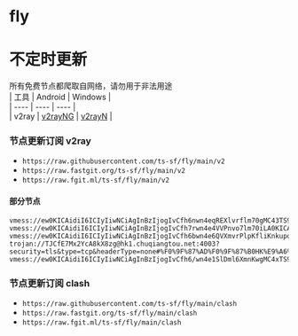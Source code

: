 # fly
# 不定时更新
所有免费节点都爬取自网络，请勿用于非法用途  
|  工具  | Android  | Windows  |  
|  ----  | ----   | ----  |  
| v2ray  | [v2rayNG](https://github.com/2dust/v2rayNG/releases) | [v2rayN](https://github.com/2dust/v2rayN/releases) |  
  
### 节点更新订阅  v2ray
- `https://raw.githubusercontent.com/ts-sf/fly/main/v2`  
- `https://raw.fastgit.org/ts-sf/fly/main/v2`  
- `https://raw.fgit.ml/ts-sf/fly/main/v2`  
#### 部分节点  
``` 
vmess://ew0KICAidiI6ICIyIiwNCiAgInBzIjogIvCfh6nwn4eqREXlvrflm70gMC43TS9zIiwNCiAgImFkZCI6ICIxNjcuMjM1LjYxLjE2MyIsDQogICJwb3J0IjogIjM0NTYiLA0KICAiaWQiOiAiNjg0MjQyMzEtYWVkZC00NjZiLWExNzEtNTU3MWM4MTgzYzU3IiwNCiAgImFpZCI6ICIwIiwNCiAgInNjeSI6ICJhdXRvIiwNCiAgIm5ldCI6ICJ0Y3AiLA0KICAidHlwZSI6ICJodHRwIiwNCiAgImhvc3QiOiAiMTY3LjIzNS42MS4xNjMiLA0KICAicGF0aCI6ICIvIiwNCiAgInRscyI6ICIiLA0KICAic25pIjogIiIsDQogICJhbHBuIjogIiIsDQogICJmcCI6ICIiDQp9
vmess://ew0KICAidiI6ICIyIiwNCiAgInBzIjogIvCfh7rwn4e4VVPnvo7lm70iLA0KICAiYWRkIjogImFwa3d2Y3RnaHcuMTE0NTE0NzgyLnh5eiIsDQogICJwb3J0IjogIjIwNTIiLA0KICAiaWQiOiAiODVkNWY5YmYtMzY2Ni0zMjIzLThlOTctNjlkYzJhZDQyOThjIiwNCiAgImFpZCI6ICIwIiwNCiAgInNjeSI6ICJhdXRvIiwNCiAgIm5ldCI6ICJ3cyIsDQogICJ0eXBlIjogIm5vbmUiLA0KICAiaG9zdCI6ICJhcGt3dmN0Z2h3LjExNDUxNDc4Mi54eXoiLA0KICAicGF0aCI6ICIvbWlhb3NhZmgiLA0KICAidGxzIjogIiIsDQogICJzbmkiOiAiIiwNCiAgImFscG4iOiAiIiwNCiAgImZwIjogIiINCn0=
vmess://ew0KICAidiI6ICIyIiwNCiAgInBzIjogIvCfh6bwn4e6QVXmvrPlpKfliKnkupogMC4xTS9zIiwNCiAgImFkZCI6ICIxMzkuOTkuMjQ1LjE2NCIsDQogICJwb3J0IjogIjUwMDAyIiwNCiAgImlkIjogIjQxODA0OGFmLWEyOTMtNGI5OS05YjBjLTk4Y2EzNTgwZGQyNCIsDQogICJhaWQiOiAiNjQiLA0KICAic2N5IjogImF1dG8iLA0KICAibmV0IjogInRjcCIsDQogICJ0eXBlIjogIm5vbmUiLA0KICAiaG9zdCI6ICIiLA0KICAicGF0aCI6ICIvIiwNCiAgInRscyI6ICIiLA0KICAic25pIjogIiIsDQogICJhbHBuIjogIiIsDQogICJmcCI6ICIiDQp9
trojan://TJCfE7Mx2YcA8kX8zg@hk1.chuqiangtou.net:4003?security=tls&type=tcp&headerType=none#%F0%9F%87%AD%F0%9F%87%B0HK%E9%A6%99%E6%B8%AF%200.4M%2Fs
vmess://ew0KICAidiI6ICIyIiwNCiAgInBzIjogIvCfh6/wn4e1SlDml6XmnKwgMC4xTS9zIiwNCiAgImFkZCI6ICJ6ZmMud2luZG93c3VwZGF0ZTEuY29tIiwNCiAgInBvcnQiOiAiNDQzIiwNCiAgImlkIjogIjkwMGIzMTY3LTE4ODYtNDNmMi04MTE0LWFmNzc3MjdiOGY0NSIsDQogICJhaWQiOiAiMCIsDQogICJzY3kiOiAiYXV0byIsDQogICJuZXQiOiAid3MiLA0KICAidHlwZSI6ICJub25lIiwNCiAgImhvc3QiOiAianAxLmhub2trZGYudG9wIiwNCiAgInBhdGgiOiAiL2tiamMvanAxIiwNCiAgInRscyI6ICJ0bHMiLA0KICAic25pIjogIiIsDQogICJhbHBuIjogIiINCn0=
```
### 节点更新订阅  clash
- `https://raw.githubusercontent.com/ts-sf/fly/main/clash`  
- `https://raw.fastgit.org/ts-sf/fly/main/clash`  
- `https://raw.fgit.ml/ts-sf/fly/main/clash`  
